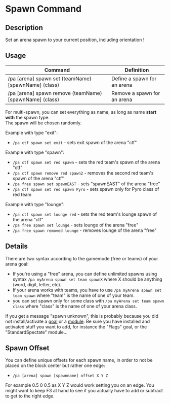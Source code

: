 # Spawn Command

## Description

Set an arena spawn to your current position, including orientation !

## Usage

| Command                                                 | Definition                  |
|---------------------------------------------------------|-----------------------------|
| /pa [arena] spawn set (teamName) [spawnName] (class)    | Define a spawn for an arena |
| /pa [arena] spawn remove (teamName) [spawnName] (class) | Remove a spawn for an arena |

For multi-spawn, you can set everything as name, as long as name **start with** the spawn type.  
The spawn will be chosen randomly.

Example with type "exit":
- `/pa ctf spawn set exit` - sets exit spawn of the arena "ctf"

Example with type "spawn": 
- `/pa ctf spawn set red spawn` - sets the red team's spawn of the arena "ctf"
- `/pa ctf spawn remove red spawn2` - removes the second red team's spawn of the arena "ctf"
- `/pa free spawn set spawnEAST` - sets "spawnEAST" of the arena "free"
- `/pa ctf spawn set red spawn Pyro` - sets spawn only for Pyro class of red team

Example with type "lounge":
- `/pa ctf spawn set lounge red` - sets the red team's lounge spawn of the arena "ctf"
- `/pa free spawn set lounge` - sets lounge  of the arena "free"
- `/pa free spawn removed lounge` - removes lounge  of the arena "free"

## Details

There are two syntax according to the gamemode (free or teams) of your arena goal: 
- If you're using a "free" arena, you can define unlimited spawns using syntax `/pa myArena spawn set team spawnX` where X should
 be anything (word, digit, letter, etc).
- If your arena works with teams, you have to use `/pa myArena spawn set team spawn` where "team" is the name of one of your 
team.
- you can set spawn only for some class with `/pa myArena set team spawn class` where "class" is the name of one of your
  arena class.

If you get a message "spawn unknown", this is probably because you did not install/activate a [goal](../goals.md) or 
a [module](../modules.md). 
Be sure you have installed and activated stuff you want to add, for instance the "Flags" goal, or the "StandardSpectate" 
module...

## Spawn Offset

You can define unique offsets for each spawn name, in order to not be placed on the block center but rather one edge:

- `/pa [arena] spawn [spawnname] offset X Y Z`

For example 0.5 0 0.5 as X Y Z would work setting you on an edge. 
You might want to keep F3 at hand to see if you actually have to add or subtract to get to the right edge.
